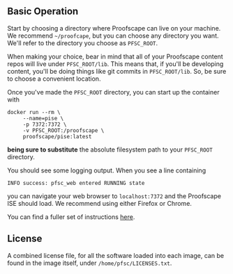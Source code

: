 ## Basic Operation

Start by choosing a directory where Proofscape can live on your machine. We recommend
`~/proofcape`, but you can choose any directory you want. We'll refer to the
directory you choose as `PFSC_ROOT`.

When making your choice, bear in mind that all of your Proofscape content
repos will live under `PFSC_ROOT/lib`. This means that, if you'll be developing
content, you'll be doing things like git commits in `PFSC_ROOT/lib`.
So, be sure to choose a convenient location.

Once you've made the `PFSC_ROOT` directory, you can start up the container with

```shell
docker run --rm \
     --name=pise \
     -p 7372:7372 \
     -v PFSC_ROOT:/proofscape \
     proofscape/pise:latest
```

**being sure to substitute** the absolute filesystem path to your `PFSC_ROOT`
directory.

You should see some logging output.
When you see a line containing

    INFO success: pfsc_web entered RUNNING state

you can navigate your web browser to ``localhost:7372`` and the Proofscape ISE
should load. We recommend using either Firefox or Chrome.

You can find a fuller set of instructions
[here](https://proofscape.org/pise/running_the_ise/basic.html).


## License

A combined license file, for all the software loaded into each image, can be
found in the image itself, under `/home/pfsc/LICENSES.txt`.
